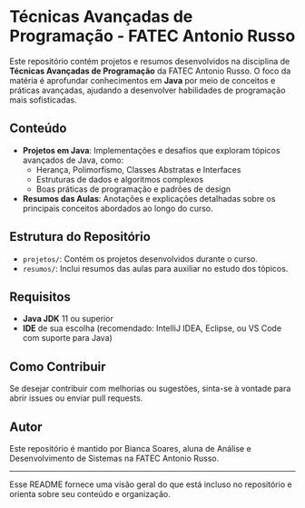 

# Técnicas Avançadas de Programação - FATEC Antonio Russo

Este repositório contém projetos e resumos desenvolvidos na disciplina de **Técnicas Avançadas de Programação** da FATEC Antonio Russo. O foco da matéria é aprofundar conhecimentos em **Java** por meio de conceitos e práticas avançadas, ajudando a desenvolver habilidades de programação mais sofisticadas.

## Conteúdo

- **Projetos em Java**: Implementações e desafios que exploram tópicos avançados de Java, como:
  - Herança, Polimorfismo, Classes Abstratas e Interfaces
  - Estruturas de dados e algoritmos complexos
  - Boas práticas de programação e padrões de design
- **Resumos das Aulas**: Anotações e explicações detalhadas sobre os principais conceitos abordados ao longo do curso.

## Estrutura do Repositório

- `projetos/`: Contém os projetos desenvolvidos durante o curso.
- `resumos/`: Inclui resumos das aulas para auxiliar no estudo dos tópicos.

## Requisitos

- **Java JDK** 11 ou superior
- **IDE** de sua escolha (recomendado: IntelliJ IDEA, Eclipse, ou VS Code com suporte para Java)

## Como Contribuir

Se desejar contribuir com melhorias ou sugestões, sinta-se à vontade para abrir issues ou enviar pull requests.

## Autor

Este repositório é mantido por Bianca Soares, aluna de Análise e Desenvolvimento de Sistemas na FATEC Antonio Russo.

---

Esse README fornece uma visão geral do que está incluso no repositório e orienta sobre seu conteúdo e organização.
